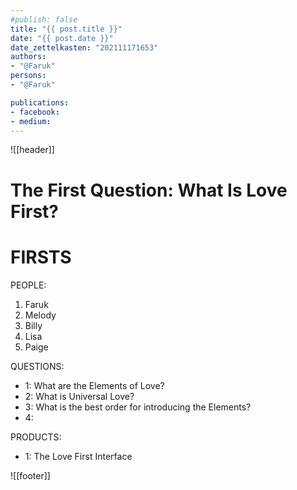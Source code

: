 ```yaml
---
#publish: false
title: "{{ post.title }}"
date: "{{ post.date }}"
date_zettelkasten: "202111171653"
authors:
- "@Faruk"
persons:
- "@Faruk"

publications:
- facebook:
- medium: 
---
```

![[header]]

# The First Question: What Is Love First?

# FIRSTS

PEOPLE:
1. Faruk
2. Melody
3. Billy
4. Lisa
5. Paige

QUESTIONS:
* 1: What are the Elements of Love?
* 2: What is Universal Love?
* 3: What is the best order for introducing the Elements?
* 4: 

PRODUCTS:
* 1: The Love First Interface

![[footer]]